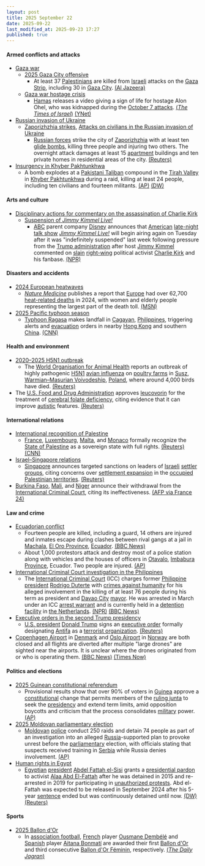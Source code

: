```yaml
---
layout: post
title: 2025 September 22
date: 2025-09-22
last_modified_at: 2025-09-23 17:27
published: true
---
```



#### Armed conflicts and attacks

* [Gaza war](https://en.wikipedia.org/wiki/Gaza_war "Gaza war")
  * [2025 Gaza City offensive](https://en.wikipedia.org/wiki/2025_Gaza_City_offensive "2025 Gaza City offensive")
    * At least 37 [Palestinians](https://en.wikipedia.org/wiki/Palestinians "Palestinians") are killed from [Israeli](https://en.wikipedia.org/wiki/IDF "IDF") attacks on the [Gaza Strip](https://en.wikipedia.org/wiki/Gaza_Strip "Gaza Strip"), including 30 in [Gaza City](https://en.wikipedia.org/wiki/Gaza_City "Gaza City"). [(Al Jazeera)](https://www.aljazeera.com/news/liveblog/2025/9/22/live-israel-keeps-pummeling-gaza-as-support-grows-for-palestinian-state)
  * [Gaza war hostage crisis](https://en.wikipedia.org/wiki/Gaza_war_hostage_crisis "Gaza war hostage crisis")
    * [Hamas](https://en.wikipedia.org/wiki/Hamas "Hamas") releases a video giving a sign of life for hostage Alon Ohel, who was kidnapped during the [October 7 attacks](https://en.wikipedia.org/wiki/October_7_attacks "October 7 attacks"). [(*The Times of Israel*)](https://www.timesofisrael.com/liveblog_entry/hamas-releases-propaganda-video-of-hostage-alon-ohel/) [(YNet)](https://www.ynetnews.com/article/hyzolcajgx)
* [Russian invasion of Ukraine](https://en.wikipedia.org/wiki/Russian_invasion_of_Ukraine "Russian invasion of Ukraine")
  * [Zaporizhzhia strikes](https://en.wikipedia.org/wiki/Zaporizhzhia_strikes_%282022%E2%80%93present%29 "Zaporizhzhia strikes (2022–present)"), [Attacks on civilians in the Russian invasion of Ukraine](https://en.wikipedia.org/wiki/Attacks_on_civilians_in_the_Russian_invasion_of_Ukraine "Attacks on civilians in the Russian invasion of Ukraine")
    * [Russian forces](https://en.wikipedia.org/wiki/Russian_Armed_Forces "Russian Armed Forces") strike the city of [Zaporizhzhia](https://en.wikipedia.org/wiki/Zaporizhzhia "Zaporizhzhia") with at least ten [glide bombs](https://en.wikipedia.org/wiki/Glide_bomb "Glide bomb"), killing three people and injuring two others. The overnight attack damages at least 15 [apartment](https://en.wikipedia.org/wiki/Apartment "Apartment") buildings and ten private homes in residential areas of the city. [(Reuters)](https://www.reuters.com/world/europe/russian-attack-zaporizhzhia-kills-three-governor-says-2025-09-22/)
* [Insurgency in Khyber Pakhtunkhwa](https://en.wikipedia.org/wiki/Insurgency_in_Khyber_Pakhtunkhwa "Insurgency in Khyber Pakhtunkhwa")
  * A bomb explodes at a [Pakistani Taliban](https://en.wikipedia.org/wiki/Pakistani_Taliban "Pakistani Taliban") compound in the [Tirah Valley](https://en.wikipedia.org/wiki/Tirah_Valley "Tirah Valley") in [Khyber Pakhtunkhwa](https://en.wikipedia.org/wiki/Khyber_Pakhtunkhwa "Khyber Pakhtunkhwa") during a raid, killing at least 24 people, including ten civilians and fourteen militants. [(AP)](https://apnews.com/article/pakistan-explosion-stored-explosives-northwest-84d9838d6c3b7a6c3e0e07282406eaf8) [(DW)](https://www.dw.com/en/pakistan-more-than-20-killed-during-raid-in-border-region/a-74099053)

#### Arts and culture

* [Disciplinary actions for commentary on the assassination of Charlie Kirk](https://en.wikipedia.org/wiki/Disciplinary_actions_for_commentary_on_the_assassination_of_Charlie_Kirk "Disciplinary actions for commentary on the assassination of Charlie Kirk")
  * [Suspension of *Jimmy Kimmel Live!*](https://en.wikipedia.org/wiki/Suspension_of_Jimmy_Kimmel_Live%21 "Suspension of Jimmy Kimmel Live!")
    * [ABC](https://en.wikipedia.org/wiki/American_Broadcasting_Company "American Broadcasting Company") parent company [Disney](https://en.wikipedia.org/wiki/Disney "Disney") announces that [American](https://en.wikipedia.org/wiki/United_States "United States") [late-night talk show](https://en.wikipedia.org/wiki/Late-night_talk_show "Late-night talk show") *[Jimmy Kimmel Live!](https://en.wikipedia.org/wiki/Jimmy_Kimmel_Live%21 "Jimmy Kimmel Live!")* will begin airing again on Tuesday after it was "indefinitely suspended" last week following pressure from the [Trump administration](https://en.wikipedia.org/wiki/Second_presidency_of_Donald_Trump "Second presidency of Donald Trump") after host [Jimmy Kimmel](https://en.wikipedia.org/wiki/Jimmy_Kimmel "Jimmy Kimmel") commented on [slain](https://en.wikipedia.org/wiki/Assassination_of_Charlie_Kirk "Assassination of Charlie Kirk") [right-wing](https://en.wikipedia.org/wiki/Right-wing_politics_in_the_United_States "Right-wing politics in the United States") political activist [Charlie Kirk](https://en.wikipedia.org/wiki/Charlie_Kirk "Charlie Kirk") and his fanbase. [(NPR)](https://www.npr.org/2025/09/22/nx-s1-5550330/jimmy-kimmel-back-suspended-disney-trump)

#### Disasters and accidents

* [2024 European heatwaves](https://en.wikipedia.org/wiki/2024_European_heatwaves "2024 European heatwaves")
  * *[Nature Medicine](https://en.wikipedia.org/wiki/Nature_Medicine "Nature Medicine")* publishes a report that [Europe](https://en.wikipedia.org/wiki/Europe "Europe") had over 62,700 [heat-related deaths](https://en.wikipedia.org/wiki/Heat_illness "Heat illness") in 2024, with women and elderly people representing the largest part of the death toll. [(MSN)](https://www.msn.com/en-ca/news/world/europe-had-over-62-700-heat-related-deaths-in-2024-report-finds/ar-AA1N4o9I?ocid=winp1taskbar&cvid=68d1703b64bc43a4ba75984e71c87ab4&ei=9)
* [2025 Pacific typhoon season](https://en.wikipedia.org/wiki/2025_Pacific_typhoon_season "2025 Pacific typhoon season")
  * [Typhoon Ragasa](https://en.wikipedia.org/wiki/Typhoon_Ragasa "Typhoon Ragasa") makes landfall in [Cagayan](https://en.wikipedia.org/wiki/Cagayan "Cagayan"), [Philippines](https://en.wikipedia.org/wiki/Philippines "Philippines"), triggering alerts and [evacuation](https://en.wikipedia.org/wiki/Emergency_evacuation "Emergency evacuation") orders in nearby [Hong Kong](https://en.wikipedia.org/wiki/Hong_Kong "Hong Kong") and southern [China](https://en.wikipedia.org/wiki/China "China"). [(CNN)](https://www.cnn.com/2025/09/22/asia/super-typhoon-ragasa-philippines-hong-kong-intl-hnk)

#### Health and environment

* [2020–2025 H5N1 outbreak](https://en.wikipedia.org/wiki/2020%E2%80%932025_H5N1_outbreak "2020–2025 H5N1 outbreak")
  * The [World Organisation for Animal Health](https://en.wikipedia.org/wiki/World_Organisation_for_Animal_Health "World Organisation for Animal Health") reports an outbreak of highly pathogenic [H5N1](https://en.wikipedia.org/wiki/H5N1 "H5N1") [avian influenza](https://en.wikipedia.org/wiki/Avian_influenza "Avian influenza") on [poultry farms](https://en.wikipedia.org/wiki/Poultry_farming "Poultry farming") in [Susz](https://en.wikipedia.org/wiki/Susz "Susz"), [Warmian–Masurian Voivodeship](https://en.wikipedia.org/wiki/Warmian%E2%80%93Masurian_Voivodeship "Warmian–Masurian Voivodeship"), [Poland](https://en.wikipedia.org/wiki/Poland "Poland"), where around 4,000 birds have died. [(Reuters)](https://www.reuters.com/business/healthcare-pharmaceuticals/poland-reports-bird-flu-outbreak-farms-north-woah-says-2025-09-22/)
* The [U.S. Food and Drug Administration](https://en.wikipedia.org/wiki/U.S._Food_and_Drug_Administration "U.S. Food and Drug Administration") approves [leucovorin](https://en.wikipedia.org/wiki/Leucovorin "Leucovorin") for the treatment of [cerebral folate deficiency](https://en.wikipedia.org/wiki/Cerebral_folate_deficiency "Cerebral folate deficiency"), citing evidence that it can improve [autistic](https://en.wikipedia.org/wiki/Autism "Autism") features. [(Reuters)](https://www.reuters.com/business/healthcare-pharmaceuticals/fda-approves-drug-that-trump-due-suggest-autism-treatment-2025-09-22/)

#### International relations

* [International recognition of Palestine](https://en.wikipedia.org/wiki/International_recognition_of_Palestine "International recognition of Palestine")
  * [France](https://en.wikipedia.org/wiki/France "France"), [Luxembourg](https://en.wikipedia.org/wiki/Luxembourg "Luxembourg"), [Malta](https://en.wikipedia.org/wiki/Malta "Malta"), and [Monaco](https://en.wikipedia.org/wiki/Monaco "Monaco") formally recognize the [State of Palestine](https://en.wikipedia.org/wiki/State_of_Palestine "State of Palestine") as a sovereign state with full rights. [(Reuters)](https://www.reuters.com/world/live-france-formally-recognize-palestinian-state-two-state-solution-summit-2025-09-22/) [(CNN)](https://www.cnn.com/world/live-news/israel-france-palestine-un-09-22-25#cmfvkmj4p0000356ob3dtalwh)
* [Israel–Singapore relations](https://en.wikipedia.org/wiki/Israel%E2%80%93Singapore_relations "Israel–Singapore relations")
  * [Singapore](https://en.wikipedia.org/wiki/Singapore "Singapore") announces targeted sanctions on leaders of [Israeli](https://en.wikipedia.org/wiki/Israel "Israel") [settler groups](https://en.wikipedia.org/wiki/Israeli_settlement "Israeli settlement"), citing concerns over [settlement expansion](https://en.wikipedia.org/wiki/Israeli_occupation_of_the_West_Bank "Israeli occupation of the West Bank") in the [occupied](https://en.wikipedia.org/wiki/Israeli_occupation "Israeli occupation") [Palestinian territories](https://en.wikipedia.org/wiki/Palestinian_territories "Palestinian territories"). [(Reuters)](https://www.reuters.com/world/asia-pacific/singapore-sanction-israeli-settler-leaders-supports-palestine-statehood-2025-09-22/)
* [Burkina Faso](https://en.wikipedia.org/wiki/Burkina_Faso "Burkina Faso"), [Mali](https://en.wikipedia.org/wiki/Mali "Mali"), and [Niger](https://en.wikipedia.org/wiki/Niger "Niger") announce their withdrawal from the [International Criminal Court](https://en.wikipedia.org/wiki/International_Criminal_Court "International Criminal Court"), citing its ineffectiveness. [(AFP via France 24)](https://www.france24.com/en/africa/20250922-niger-mali-and-burkina-faso-icc-withdrawal)

#### Law and crime

* [Ecuadorian conflict](https://en.wikipedia.org/wiki/Ecuadorian_conflict_%282024%E2%80%93present%29 "Ecuadorian conflict (2024–present)")
  * Fourteen people are killed, including a guard, 14 others are injured and inmates escape during clashes between rival gangs at a jail in [Machala](https://en.wikipedia.org/wiki/Machala "Machala"), [El Oro Province](https://en.wikipedia.org/wiki/El_Oro_Province "El Oro Province"), [Ecuador](https://en.wikipedia.org/wiki/Ecuador "Ecuador"). [(BBC News)](https://www.bbc.com/news/articles/c4gkwdzld23o)
  * About 1,000 protestors attack and destroy most of a police station along with vehicles and the houses of officers in [Otavalo](https://en.wikipedia.org/wiki/Otavalo_%28city%29 "Otavalo (city)"), [Imbabura Province](https://en.wikipedia.org/wiki/Imbabura_Province "Imbabura Province"), Ecuador. Two people are injured. [(AP)](https://apnews.com/article/protesta-violencia-policia-indigenas-ataque-incremento-precio-diesel-c9b984004de09876aaa2a1e29fb0ec9d)
* [International Criminal Court investigation in the Philippines](https://en.wikipedia.org/wiki/International_Criminal_Court_investigation_in_the_Philippines "International Criminal Court investigation in the Philippines")
  * The [International Criminal Court](https://en.wikipedia.org/wiki/International_Criminal_Court "International Criminal Court") (ICC) charges former [Philippine president](https://en.wikipedia.org/wiki/President_of_the_Philippines "President of the Philippines") [Rodrigo Duterte](https://en.wikipedia.org/wiki/Rodrigo_Duterte "Rodrigo Duterte") with [crimes against humanity](https://en.wikipedia.org/wiki/Crimes_against_humanity "Crimes against humanity") for his alleged involvement in the killing of at least 76 people during his term as president and [Davao City](https://en.wikipedia.org/wiki/Davao_City "Davao City") [mayor](https://en.wikipedia.org/wiki/Mayor_of_Davao_City "Mayor of Davao City"). He was arrested in March under an ICC [arrest warrant](https://en.wikipedia.org/wiki/Arrest_warrant "Arrest warrant") and is currently held in a [detention facility](https://en.wikipedia.org/wiki/Detention_facility "Detention facility") in [the Netherlands](https://en.wikipedia.org/wiki/The_Netherlands "The Netherlands"). [(NPR)](https://www.npr.org/2025/09/23/g-s1-90024/icc-charges-former-philippine-president-duterte-crimes-against-humanity) [(BBC News)](https://www.bbc.com/news/articles/cg5e1v85lrdo)
* [Executive orders in the second Trump presidency](https://en.wikipedia.org/wiki/List_of_executive_orders_in_the_second_Trump_presidency "List of executive orders in the second Trump presidency")
  * [U.S. president](https://en.wikipedia.org/wiki/President_of_the_United_States "President of the United States") [Donald Trump](https://en.wikipedia.org/wiki/Donald_Trump "Donald Trump") signs an [executive order](https://en.wikipedia.org/wiki/Executive_order "Executive order") formally designating [Antifa](https://en.wikipedia.org/wiki/Antifa_%28United_States%29 "Antifa (United States)") as a [terrorist organization](https://en.wikipedia.org/wiki/List_of_designated_terrorist_groups "List of designated terrorist groups"). [(Reuters)](https://www.reuters.com/world/us/trump-signs-order-designating-antifa-terrorist-organization-2025-09-22/)
* [Copenhagen Airport](https://en.wikipedia.org/wiki/Copenhagen_Airport "Copenhagen Airport") in [Denmark](https://en.wikipedia.org/wiki/Denmark "Denmark") and [Oslo Airport](https://en.wikipedia.org/wiki/Oslo_Airport%2C_Gardermoen "Oslo Airport, Gardermoen") in [Norway](https://en.wikipedia.org/wiki/Norway "Norway") are both closed and all flights are diverted after multiple "large drones" are sighted near the airports. It is unclear where the drones originated from or who is operating them. [(BBC News)](https://www.bbc.co.uk/news/articles/cn4lj1yvgvgo) [(Times Now)](https://www.timesnownews.com/world/europe/copenhagen-oslo-airport-airspace-shut-after-drone-sighting-article-152876018)

#### Politics and elections

* [2025 Guinean constitutional referendum](https://en.wikipedia.org/wiki/2025_Guinean_constitutional_referendum "2025 Guinean constitutional referendum")
  * Provisional results show that over 90% of voters in [Guinea](https://en.wikipedia.org/wiki/Guinea "Guinea") approve a [constitutional](https://en.wikipedia.org/wiki/Constitution_of_Guinea "Constitution of Guinea") change that permits members of the [ruling junta](https://en.wikipedia.org/wiki/2021_Guinean_coup_d%27%C3%A9tat "2021 Guinean coup d'état") to seek the [presidency](https://en.wikipedia.org/wiki/List_of_presidents_of_Guinea "List of presidents of Guinea") and extend term limits, amid opposition boycotts and criticism that the process consolidates [military](https://en.wikipedia.org/wiki/Republic_of_Guinea_Armed_Forces "Republic of Guinea Armed Forces") power. [(AP)](https://apnews.com/article/guinea-referendum-results-ff250763a11978489553a129e9653330)
* [2025 Moldovan parliamentary election](https://en.wikipedia.org/wiki/2025_Moldovan_parliamentary_election "2025 Moldovan parliamentary election")
  * [Moldovan](https://en.wikipedia.org/wiki/Moldova "Moldova") [police](https://en.wikipedia.org/wiki/Moldovan_Police "Moldovan Police") conduct 250 raids and detain 74 people as part of an investigation into an alleged [Russia](https://en.wikipedia.org/wiki/Russia "Russia")-supported plan to provoke unrest before the [parliamentary](https://en.wikipedia.org/wiki/Parliament_of_Moldova "Parliament of Moldova") election, with officials stating that suspects received training in [Serbia](https://en.wikipedia.org/wiki/Serbia "Serbia") while Russia denies involvement. [(AP)](https://apnews.com/article/moldova-russia-arrests-plot-election-293ee902e878ce1efcca339759eb06d0)
* [Human rights in Egypt](https://en.wikipedia.org/wiki/Human_rights_in_Egypt "Human rights in Egypt")
  * [Egyptian](https://en.wikipedia.org/wiki/Egypt "Egypt") [president](https://en.wikipedia.org/wiki/President_of_Egypt "President of Egypt") [Abdel Fattah el-Sisi](https://en.wikipedia.org/wiki/Abdel_Fattah_el-Sisi "Abdel Fattah el-Sisi") grants a [presidential pardon](https://en.wikipedia.org/wiki/Presidential_pardon "Presidential pardon") to activist [Alaa Abd El-Fattah](https://en.wikipedia.org/wiki/Alaa_Abd_El-Fattah "Alaa Abd El-Fattah") after he was detained in 2015 and re-arrested in 2019 for participating in [unauthorized protests](https://en.wikipedia.org/wiki/2019_Egyptian_protests "2019 Egyptian protests"). Abd el-Fattah was expected to be released in September 2024 after his 5-year [sentence](https://en.wikipedia.org/wiki/Sentence_%28law%29 "Sentence (law)") ended but was continuously detained until now. [(DW)](https://www.dw.com/en/egypt-pardons-jailed-activist-alaa-abd-el-fattah/a-74095862) [(Reuters)](https://www.reuters.com/world/africa/egypts-president-sisi-pardons-high-profile-egyptian-british-activist-alaa-abd-el-2025-09-22/)

#### Sports

* [2025 Ballon d'Or](https://en.wikipedia.org/wiki/2025_Ballon_d%27Or "2025 Ballon d'Or")
  * In [association football](https://en.wikipedia.org/wiki/Association_football "Association football"), [French](https://en.wikipedia.org/wiki/Football_in_France "Football in France") player [Ousmane Dembélé](https://en.wikipedia.org/wiki/Ousmane_Demb%C3%A9l%C3%A9 "Ousmane Dembélé") and [Spanish](https://en.wikipedia.org/wiki/Football_in_Spain "Football in Spain") player [Aitana Bonmatí](https://en.wikipedia.org/wiki/Aitana_Bonmat%C3%AD "Aitana Bonmatí") are awarded their first [Ballon d'Or](https://en.wikipedia.org/wiki/Ballon_d%27Or "Ballon d'Or") and third consecutive [Ballon d'Or Féminin](https://en.wikipedia.org/wiki/Ballon_d%27Or_F%C3%A9minin "Ballon d'Or Féminin"), respectively. [(*The Daily Jagran*)](https://www.thedailyjagran.com/sports/ousmane-dembele-wins-ballon-dor-2025-in-mens-category-aitana-bonmati-creates-history-with-third-successive-title-10268868)
